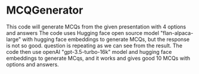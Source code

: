 # MCQGenerator
This code will generate MCQs from the given presentation with 4 options and answers
The code uses Hugging face open source model "flan-alpaca-large" with hugging face embeddings to generate MCQs, but the response is not so good. question is repeating as we can see from the result.
The code then use openAI "gpt-3.5-turbo-16k" model and hugging face embeddings to generate MCqs, and it works and gives good 10 MCQs with options and answers.
